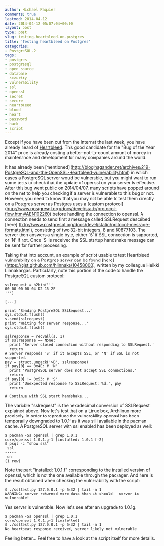 ```yaml
---
author: Michael Paquier
comments: true
lastmod: 2014-04-12
date: 2014-04-12 05:07:04+00:00
layout: post
type: post
slug: testing-heartbleed-on-postgres
title: 'Testing heartbleed on Postgres'
categories:
- PostgreSQL-2
tags:
- postgres
- postgresql
- open source
- database
- security
- vulnerability
- ssl
- openssl
- secret
- secure
- heartbleed
- blood
- heart
- password
- hack
- script
---
```

Except if you have been cut from the Internet the last week, you have already
heard of [Heartbleed](http://heartbleed.com/). This good candidate for the "Bug
of the Year 2014" price is already costing a better-not-to-count amount of money
in maintenance and development for many companies around the world.

It has already been [mentioned]
(http://blog.hagander.net/archives/219-PostgreSQL-and-the-OpenSSL-Heartbleed-vulnerability.html)
in which cases a PostgreSQL server would be vulnerable, but you might want
to run some tests to check that the update of openssl on your server is effective.
After this bug went public on 2014/04/07, many scripts have popped around on the
net to help you checking if a server is vulnerable to this bug or not. However,
you need to know that you may not be able to test them directly on a Postgres
server as Postgres uses a [custom protocol]
(http://www.postgresql.org/docs/devel/static/protocol-flow.html#AEN102260)
before handling the connection to openssl. A connection needs to send first
a message called SSLRequest described [here]
(http://www.postgresql.org/docs/devel/static/protocol-message-formats.html),
consisting of two 32-bit integers, 8 and 80877103. The server then answers
a single byte, either 'S' if SSL connection is supported, or 'N' if not.
Once 'S' is received the SSL startup handshake message can be sent for
further processing.

Taking that into account, an example of script usable to test Heartbleed
vulnerability on a Postgres server can be found [here]
(https://gist.github.com/hlinnaka/10458000), written by my colleague
Heikki Linnakangas. Particularly, note this portion of the code to
handle the PostgreSQL custom protocol:

    sslrequest = h2bin('''
    00 00 00 08 04 D2 16 2F
    ''')

    [...]

    print 'Sending PostgreSQL SSLRequest...'
    sys.stdout.flush()
    s.send(sslrequest)
    print 'Waiting for server response...'
    sys.stdout.flush()

    sslresponse = recvall(s, 1)
    if sslresponse == None:
      print 'Server closed connection without responding to SSLRequest.'
      return
    # Server responds 'S' if it accepts SSL, or 'N' if SSL is not supported.
    pay = struct.unpack('>B', sslresponse)
    if pay[0] == 0x4E: # 'N'
      print 'PostgreSQL server does not accept SSL connections.'
      return
    if pay[0] != 0x53: # 'S'
      print 'Unexpected response to SSLRequest: %d.', pay
      return

    # Continue with SSL start handshake...

The variable "sslrequest" is the hexadecimal conversion of SSLRequest
explained above. Now let's test that on a Linux box, Archlinux more
precisely. In order to reproduce the vulnerability openssl has been
temporarily downgraded to 1.0.1f as it was still available in the pacman
cache. A PostgreSQL server with ssl enabled has been deployed as well:

    $ pacman -Ss openssl | grep 1.0.1
    core/openssl 1.0.1.g-1 [installed: 1.0.1.f-2]
    $ psql -c "show ssl"
     ssl
    -----
     on
    (1 row)

Note the part "installed: 1.0.1.f" corresponding to the installed
version of openssl, which is not the one available through the packager.
And here is the result obtained when checking the vulnerability with
the script:

    $ ./ssltest.py 127.0.0.1 -p 5432 | tail -n 1
    WARNING: server returned more data than it should - server is vulnerable!

Yes server is vulnerable. Now let's see after an upgrade to 1.0.1g.

    $ pacman -Ss openssl | grep 1.0.1
    core/openssl 1.0.1.g-1 [installed]
    $ ./ssltest.py 127.0.0.1 -p 5432 | tail -n 1
    No heartbeat response received, server likely not vulnerable

Feeling better... Feel free to have a look at the script itself for
more details.
